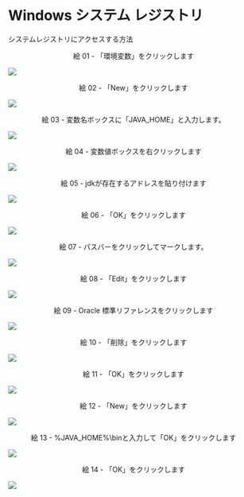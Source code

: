 # Windows システム レジストリ

システムレジストリにアクセスする方法

<div align="center">
絵 01 - 「環境変数」をクリックします
</div>

![](Imagens/Windows-Java-Home-Sistema-Modo2-Img01.png)

<div align="center">
絵 02 - 「New」をクリックします
</div>

![](Imagens/Windows-Java-Home-Sistema-Modo2-Img02.png)

<div align="center">
絵 03 - 変数名ボックスに「JAVA_HOME」と入力します。
</div>

![](Imagens/Windows-Java-Home-Sistema-Modo2-Img03.png)

<div align="center">
絵 04 - 変数値ボックスを右クリックします
</div>

![](Imagens/Windows-Java-Home-Sistema-Modo2-Img04.png)

<div align="center">
絵 05 - jdkが存在するアドレスを貼り付けます
</div>

![](Imagens/Windows-Java-Home-Sistema-Modo2-Img05.png)

<div align="center">
絵 06 - 「OK」をクリックします
</div>

![](Imagens/Windows-Java-Home-Sistema-Modo2-Img06.png)

<div align="center">
絵 07 - パスバーをクリックしてマークします。
</div>

![](Imagens/Windows-Java-Home-Sistema-Modo2-Img07.png)

<div align="center">
絵 08 - 「Edit」をクリックします
</div>

![](Imagens/Windows-Java-Home-Sistema-Modo2-Img08.png)

<div align="center">
絵 09 - Oracle 標準リファレンスをクリックします
</div>

![](Imagens/Windows-Java-Home-Sistema-Modo2-Img09.png)

<div align="center">
絵 10 - 「削除」をクリックします
</div>

![](Imagens/Windows-Java-Home-Sistema-Modo2-Img10.png)

<div align="center">
絵 11 - 「OK」をクリックします
</div>

![](Imagens/Windows-Java-Home-Sistema-Modo2-Img11.png)

<div align="center">
絵 12 - 「New」をクリックします
</div>

![](Imagens/Windows-Java-Home-Sistema-Modo2-Img12.png)

<div align="center">
絵 13 - %JAVA_HOME%\binと入力して「OK」をクリックします
</div>

![](Imagens/Windows-Java-Home-Sistema-Modo2-Img13.png)

<div align="center">
絵 14 - 「OK」をクリックします
</div>

![](Imagens/Windows-Java-Home-Sistema-Modo2-Img14.png)